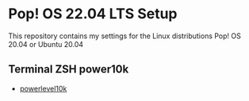 # Pop! OS 22.04 LTS Setup
This repository contains my settings for the Linux distributions Pop! OS 20.04 or Ubuntu 20.04



## Terminal ZSH power10k

- [powerlevel10k](https://github.com/romkatv/powerlevel10k)
